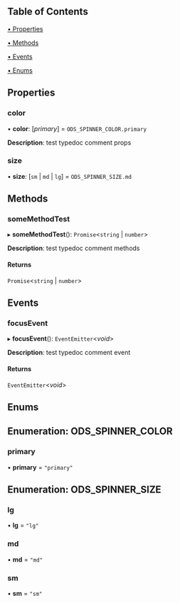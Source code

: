 ## Table of Contents
[• Properties](#properties)

[• Methods](#methods)

[• Events](#events)

[• Enums](#enums)

## Properties
### color

•  **color**: [_primary_] = `ODS_SPINNER_COLOR.primary`

**Description**: test typedoc comment props
### size

•  **size**: [`sm` | `md` | `lg`] = `ODS_SPINNER_SIZE.md`


## Methods
### someMethodTest

▸ **someMethodTest**(): `Promise`<`string` | `number`>

**Description**: test typedoc comment methods

#### Returns
`Promise`<`string` | `number`>
## Events
### focusEvent

▸ **focusEvent**(): `EventEmitter`<_void_>

**Description**: test typedoc comment event

#### Returns
`EventEmitter`<_void_>
## Enums
## Enumeration: ODS_SPINNER_COLOR

### primary

• **primary** = `"primary"`


## Enumeration: ODS_SPINNER_SIZE

### lg

• **lg** = `"lg"`

### md

• **md** = `"md"`

### sm

• **sm** = `"sm"`

